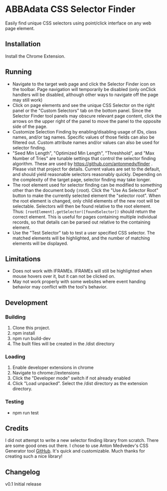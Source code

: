 # ABBAdata CSS Selector Finder

Easily find unique CSS selectors using point/click interface on any web page element.

## Installation

Install the Chrome Extension.

## Running

- Navigate to the target web page and click the Selector Finder icon on the toolbar.
  Page navigation will temporarily be disabled (only onClick handlers will be disabled,
  although other ways to navigate off the page may still work)
- Click on page elements and see the unique CSS Selector on the right panel or the
  "Custom Selectors" tab on the bottom panel. Since the Selector Finder tool panels
  may obscure relevant page content, click the arrows on the upper right of the
  panel to move the panel to the opposite side of the page.
- Customize Selection Finding by enabling/disabling usage of IDs, class names, and/or
  tag names. Specific values of those fields can also be filtered out. Custom
  attribute names and/or values can also be used for selector finding.
- "Seed Min Length", "Optimized Min Length", "Threshhold", and "Max Number of Tries"
  are tunable settings that control the selector finding algorithm. These are used by
  https://github.com/antonmedv/finder . Please visit that project for details. Current
  values are set to the default, and should yield reasonable selectors reasonably quickly.
  Depending on the complexity of the target page, selector finding may take longer.
- The root element used for selector finding can be modified to something other than
  the document body (:root). Click the "Use As Selector Root" button to make the
  currently selected element the "selector root". When the root element is changed,
  only child elements of the new root will be selectable. Selectors will then be found
  relative to the root element. Thus:
  `[rootElement].getSelector([foundSelector])`
  should return the correct element. This is useful for pages containing multiple individual
  records, so that details can be parsed out relative to the containing element.
- Use the "Test Selector" tab to test a user specified CSS selector. The matched
  elements will be highlighted, and the number of matching elements will be displayed.

## Limitations

- Does not work with IFRAMEs. IFRAMEs will still be highlighted when mouse hovers over it,
  but it can not be clicked on.
- May not work properly with some websites where event handing behavior may conflict with
  the tool's behavior.

## Development

### Building

1. Clone this project.
2. npm install
3. npm run build-dev
4. The built files will be created in the <project>/dist directory

### Loading

1. Enable developer extensions in chrome
2. Navigate to chrome://extensions
3. Click the "Developer mode" switch if not already enabled
4. Click "Load unpacked". Select the <project>/dist directory as the extension directory.

### Testing

- npm run test

## Credits

I did not attempt to write a new selector finding library from scratch. There are some good
ones out there. I chose to use Anton Medvedev's CSS Generator tool
[GitHub](https://github.com/antonmedv/finder). It's quick and customizable. Much thanks for
creating such a nice library!

## Changelog

v0.1
Initial release
